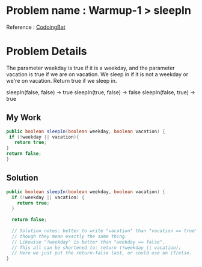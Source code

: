 

# Problem name : Warmup-1 > sleepIn 

Reference : [CodoingBat](http://codingbat.com/prob/p187868)

# Problem Details 
The parameter weekday is true if it is a weekday, and the parameter vacation is true if we are on vacation. We sleep in if it is not a weekday or we're on vacation. Return true if we sleep in.

sleepIn(false, false) → true
sleepIn(true, false) → false
sleepIn(false, true) → true

## My Work
```java
public boolean sleepIn(boolean weekday, boolean vacation) {
 if (!weekday || vacation){
   return true;
}
return false;
}


```

## Solution
```java
public boolean sleepIn(boolean weekday, boolean vacation) {
  if (!weekday || vacation) {
    return true;
  }
  
  return false;
  
  // Solution notes: better to write "vacation" than "vacation == true"
  // though they mean exactly the same thing.
  // Likewise "!weekday" is better than "weekday == false".
  // This all can be shortened to: return (!weekday || vacation);
  // Here we just put the return-false last, or could use an if/else.
}
```